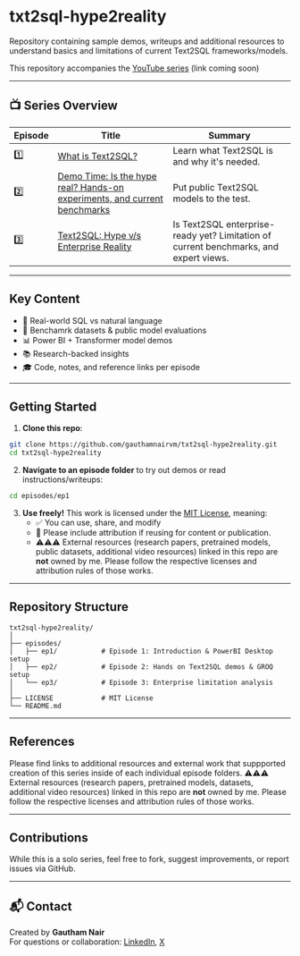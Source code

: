 # txt2sql-hype2reality
Repository containing sample demos, writeups and additional resources to understand basics and limitations of current Text2SQL frameworks/models.

This repository accompanies the [YouTube series](#) (link coming soon)

---

## 📺 Series Overview

| Episode | Title | Summary |
|--------|-------|---------|
| 1️⃣ | [What is Text2SQL?](episodes/ep1) | Learn what Text2SQL is and why it's needed. |
| 2️⃣ | [Demo Time: Is the hype real? Hands-on experiments, and current benchmarks](episodes/ep2) | Put public Text2SQL models to the test. |
| 3️⃣ | [Text2SQL: Hype v/s Enterprise Reality](episodes/ep3) | Is Text2SQL enterprise-ready yet? Limitation of current benchmarks, and expert views. |

---

## Key Content

- 🔁 Real-world SQL vs natural language
- 🔎 Benchamrk datasets & public model evaluations
- 📊 Power BI + Transformer model demos
- 📚 Research-backed insights
- 🎓 Code, notes, and reference links per episode

---

## Getting Started

1. **Clone this repo**:
```bash
git clone https://github.com/gauthamnairvm/txt2sql-hype2reality.git
cd txt2sql-hype2reality
```

2. **Navigate to an episode folder** to try out demos or read instructions/writeups:
```bash
cd episodes/ep1
```

3. **Use freely!** This work is licensed under the [MIT License](LICENSE), meaning:
   - ✅ You can use, share, and modify
   - 🚫 Please include attribution if reusing for content or publication.
   - ⚠️⚠️⚠️ External resources (research papers, pretrained models, public datasets, additional video resources) linked in this repo are **not** owned by me. Please follow the respective licenses and attribution rules of those works.

---

## Repository Structure

```
txt2sql-hype2reality/
│
├── episodes/
│   ├── ep1/           # Episode 1: Introduction & PowerBI Desktop setup
│   ├── ep2/           # Episode 2: Hands on Text2SQL demos & GROQ setup
│   └── ep3/           # Episode 3: Enterprise limitation analysis
│
├── LICENSE            # MIT License
└── README.md
```

---

## References

Please find links to additional resources and external work that suppported creation of this series inside of each individual episode folders. ⚠️⚠️⚠️ External resources (research papers, pretrained models, datasets, additional video resources) linked in this repo are **not** owned by me. Please follow the respective licenses and attribution rules of those works.

---

## Contributions

While this is a solo series, feel free to fork, suggest improvements, or report issues via GitHub.

---

## 📬 Contact

Created by **Gautham Nair**  
For questions or collaboration: [LinkedIn](https://www.linkedin.com/in/vmgauthamnair/), [X](https://x.com/VMG_Nair)

